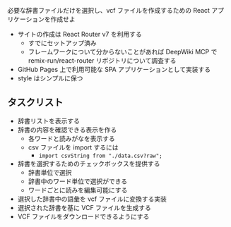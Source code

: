 必要な辞書ファイルだけを選択し、vcf ファイルを作成するための React アプリケーションを作成せよ

- サイトの作成は React Router v7 を利用する
  - すでにセットアップ済み
  - フレームワークについて分からないことがあれば DeepWiki MCP で remix-run/react-router リポジトリについて調査する
- GitHub Pages 上で利用可能な SPA アプリケーションとして実装する
- style はシンプルに保つ

## タスクリスト
- 辞書リストを表示する
- 辞書の内容を確認できる表示を作る
  - 各ワードと読みがなを表示する
  - csv ファイルを import するには
    - `import csvString from "./data.csv?raw";`
- 辞書を選択するためのチェックボックスを提供する
  - 辞書単位で選択
  - 辞書中のワード単位で選択ができる
  - ワードごとに読みを編集可能にする
- 選択した辞書中の語彙を vcf ファイルに変換する実装
- 選択された辞書を基に VCF ファイルを生成する
- VCF ファイルをダウンロードできるようにする
